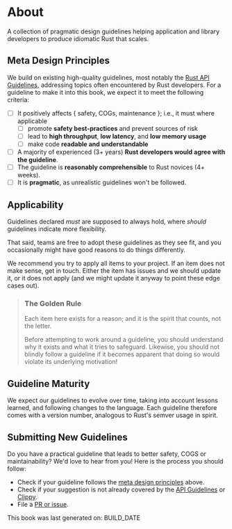 ﻿<!-- Copyright (c) Microsoft Corporation. Licensed under the MIT license. -->

# About

A collection of pragmatic design guidelines helping application and library developers to produce idiomatic Rust that scales.

## Meta Design Principles

We build on existing high-quality guidelines, most notably the [Rust API Guidelines](https://rust-lang.github.io/api-guidelines/checklist.html),
addressing topics often encountered by Rust developers. For a guideline to make it into this book, we expect it to meet the following criteria:

- [ ] It positively affects { safety, COGs, maintenance }; i.e., it must where applicable
  - [ ] promote **safety best-practices** and prevent sources of risk
  - [ ] lead to **high throughput**, **low latency**, and **low memory usage**
  - [ ] make code **readable and understandable**
- [ ] A majority of experienced (3+ years) **Rust developers would agree with the guideline**.
- [ ] The guideline is **reasonably comprehensible** to Rust novices (4+ weeks).
- [ ] It is **pragmatic**, as unrealistic guidelines won't be followed.

## Applicability

Guidelines declared _must_ are supposed to always hold, where _should_ guidelines indicate more flexibility.

That said, teams are free to adopt these guidelines as they see fit, and you occasionally might have good reasons to do things differently.

We recommend you try to apply all items to your project. If an item does not make sense, get in touch. Either the item has
issues and we should update it, or it does not apply (and we might update it anyway to point these edge cases out).

> ### <tip></tip> The Golden Rule
>
> Each item here exists for a reason; and it is the spirit that counts, not the letter.
>
> Before attempting to work around a guideline, you should understand why it exists and what it tries to safeguard.
> Likewise, you should not blindly follow a guideline if it becomes apparent that doing so would violate its underlying motivation!

## Guideline Maturity

We expect our guidelines to evolve over time, taking into account lessons learned, and following changes to the
language. Each guideline therefore comes with a version number, analogous to Rust's semver usage in
spirit.

## Submitting New Guidelines

Do you have a practical guideline that leads to better safety, COGS or maintainability? We'd love to hear from you!
Here is the process you should follow:

- Check if your guideline follows the [meta design principles](#meta-design-principles) above.
- Check if your suggestion is not already covered by the [API Guidelines](https://rust-lang.github.io/api-guidelines/checklist.html) or [Clippy](https://rust-lang.github.io/rust-clippy/master/?groups).
- File a [PR or issue](https://github.com/microsoft/rust-guidelines).

<div id="build-date">This book was last generated on: BUILD_DATE</div>
